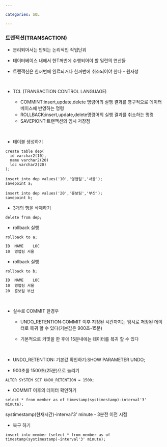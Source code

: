 ```yaml
---

categories: SQL

---
```


### 트랜잭션(TRANSACTION)
  - 분리되어서는 안되는 논리적인 작업단위
  - 데이터베이스 내에서 한T꺼번에 수행되어야 할 일련의 연산들
  - 트랜잭션은 한꺼번에 완료되거나 한꺼번에 취소되어야 한다 - 원자성
  
    &nbsp;
- TCL (TRANSACTION CONTROL LANGUAGE)
   - COMMINT:insert,update,delete 명령어의 실행 결과를 영구적으로 데이터베이스에 반영하는 명령
   - ROLLBACK:insert,update,delete명령어의 실행 결과를 취소하는 명령
   - SAVEPIONT:트랜잭션의 임시 저장점

&nbsp;
- 테이블 생성하기 
```
create table dep(
  id varchar2(10),
  name varchar2(20)
  loc varchar2(20)
); 
```
```
insert into dep values('10','영업팀','서울');
savepoint a;
```
```
insert into dep values('20','홍보팀','부산');
savepoint b;
```
- 3개의 행을 삭제하기
```
delete from dep;
```
- rollback 실행
  
```
rollback to a;
```
```
ID	NAME	LOC
10	영업팀	서울
```
- rollback 실행
```
rollback to b;
```
```
ID	NAME	LOC
10	영업팀	서울
20	홍보팀	부산
```
 &nbsp;

- 실수로 COMMIT 한경우
  - UNDO_RETENTION:COMMIT 이후 지정된 시간까지는 임시로 저장된 데이터로 복귀 할 수 있다(기본값은 900초-15분)
  - 기본적으로 커밋을 한 후에 15분내에는 데이터를 복귀 할 수 있다
  
     &nbsp;

- UNDO_RETENTION: 기본값 확인하기:SHOW PARAMETER UNDO;
   &nbsp;

- 900초를 1500초(25분)으로 늘리기 
```
ALTER SYSTEM SET UNDO_RETENTION = 1500;
```
- COMMIT 이후의 데이터 확인하기
```
select * from member as of timestamp(systimestamp)-interval'3' minute);
```

systimestamp(현재시간)-interval'3' minute - 3분전 이전 시점
- 복구 하기 
```
insert into member (select * from member as of timestamp(systimestamp)-interval'3' minute);
```








